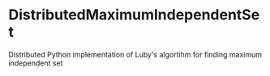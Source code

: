 # DistributedMaximumIndependentSet
Distributed Python implementation of Luby's algortihm for finding maximum independent set
